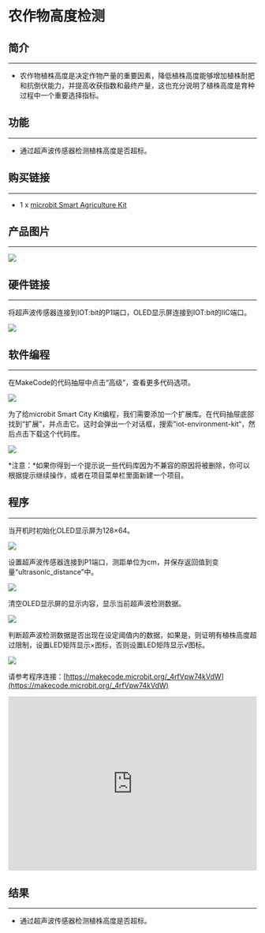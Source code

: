 # 农作物高度检测


##  简介
---
 
- 农作物植株高度是决定作物产量的重要因素，降低植株高度能够增加植株耐肥和抗倒伏能力，并提高收获指数和最终产量，这也充分说明了植株高度是育种过程中一个重要选择指标。

##  功能
---
- 通过超声波传感器检测植株高度是否超标。

## 购买链接
---
- 1 x [microbit Smart Agriculture Kit]()

## 产品图片
---
![](./images/microbit-Smart-Agriculture-Kit-case-01-02.png)

## 硬件链接
---

将超声波传感器连接到IOT:bit的P1端口，OLED显示屏连接到IOT:bit的IIC端口。

![](./images/microbit-Smart-Agriculture-Kit-case-07-03.png)

## 软件编程
---
在MakeCode的代码抽屉中点击“高级”，查看更多代码选项。

![](./images/microbit-Smart-Agriculture-Kit-case-01-04.png)

为了给microbit Smart City Kit编程，我们需要添加一个扩展库。在代码抽屉底部找到“扩展”，并点击它。这时会弹出一个对话框，搜索”iot-environment-kit“，然后点击下载这个代码库。

![](./images/microbit-Smart-Agriculture-Kit-case-01-05.png)


*注意：*如果你得到一个提示说一些代码库因为不兼容的原因将被删除，你可以根据提示继续操作，或者在项目菜单栏里面新建一个项目。

## 程序
---

当开机时初始化OLED显示屏为128×64。

![](./images/microbit-Smart-Agriculture-Kit-case-07-07.png)

设置超声波传感器连接到P1端口，测距单位为cm，并保存返回值到变量“ultrasonic_distance”中。

![](./images/microbit-Smart-Agriculture-Kit-case-07-08.png)

清空OLED显示屏的显示内容，显示当前超声波检测数据。

![](./images/microbit-Smart-Agriculture-Kit-case-07-09.png)

判断超声波检测数据是否出现在设定阈值内的数据，如果是，则证明有植株高度超过限制，设置LED矩阵显示×图标，否则设置LED矩阵显示√图标。

![](./images/microbit-Smart-Agriculture-Kit-case-07-10.png)

请参考程序连接：[https://makecode.microbit.org/_4rfVpw74kVdW](https://makecode.microbit.org/_4rfVpw74kVdW)

<div style="position:relative;height:0;padding-bottom:70%;overflow:hidden;">
<iframe style="position:absolute;top:0;left:0;width:100%;height:100%;" src="https://makecode.microbit.org/#pub:https://makecode.microbit.org/_4rfVpw74kVdW" frameborder="0" sandbox="allow-popups allow-forms allow-scripts allow-same-origin">
</iframe>
</div>  


## 结果
---
- 通过超声波传感器检测植株高度是否超标。



